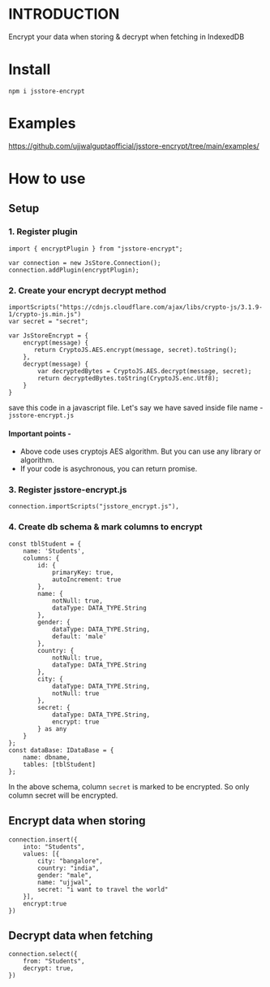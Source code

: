 # INTRODUCTION

Encrypt your data when storing &amp; decrypt when fetching in IndexedDB

# Install

```
npm i jsstore-encrypt
```

# Examples

https://github.com/ujjwalguptaofficial/jsstore-encrypt/tree/main/examples/

# How to use

## Setup

### 1. Register plugin

```
import { encryptPlugin } from "jsstore-encrypt";

var connection = new JsStore.Connection();
connection.addPlugin(encryptPlugin);
```

### 2. Create your encrypt decrypt method

```
importScripts("https://cdnjs.cloudflare.com/ajax/libs/crypto-js/3.1.9-1/crypto-js.min.js")
var secret = "secret";

var JsStoreEncrypt = {
    encrypt(message) {
       return CryptoJS.AES.encrypt(message, secret).toString();
    },
    decrypt(message) {
        var decryptedBytes = CryptoJS.AES.decrypt(message, secret);
        return decryptedBytes.toString(CryptoJS.enc.Utf8);
    }
}
```

save this code in a javascript file. Let's say we have saved inside file name - `jsstore-encrypt.js`

#### Important points -

* Above code uses cryptojs AES algorithm. But you can use any library or algorithm.
* If your code is asychronous, you can return promise.

### 3. Register jsstore-encrypt.js 

```
connection.importScripts("jsstore_encrypt.js"),
```

### 4. Create db schema & mark columns to encrypt

```
const tblStudent = {
    name: 'Students',
    columns: {
        id: {
            primaryKey: true,
            autoIncrement: true
        },
        name: {
            notNull: true,
            dataType: DATA_TYPE.String
        },
        gender: {
            dataType: DATA_TYPE.String,
            default: 'male'
        },
        country: {
            notNull: true,
            dataType: DATA_TYPE.String
        },
        city: {
            dataType: DATA_TYPE.String,
            notNull: true
        },
        secret: {
            dataType: DATA_TYPE.String,
            encrypt: true
        } as any
    }
};
const dataBase: IDataBase = {
    name: dbname,
    tables: [tblStudent]
};
```

In the above schema, column `secret` is marked to be encrypted. So only column secret will be encrypted. 

## Encrypt data when storing

```
connection.insert({
    into: "Students",
    values: [{
        city: "bangalore",
        country: "india",
        gender: "male",
        name: "ujjwal",
        secret: "i want to travel the world"
    }],
    encrypt:true
})
```

## Decrypt data when fetching

```
connection.select({
    from: "Students",
    decrypt: true,
})
```